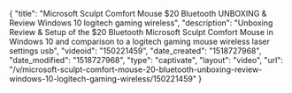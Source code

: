 {
    "title": "Microsoft Sculpt Comfort Mouse $20 Bluetooth UNBOXING & Review Windows 10 logitech gaming wireless",
    "description": "Unboxing Review & Setup of the $20 Bluetooth Microsoft Sculpt Comfort Mouse in Windows 10 and comparison to a logitech gaming mouse wireless laser settings usb",
    "videoid": "150221459",
    "date_created": "1518727968",
    "date_modified": "1518727968",
    "type": "captivate",
    "layout": "video",
    "url": "\/v\/microsoft-sculpt-comfort-mouse-20-bluetooth-unboxing-review-windows-10-logitech-gaming-wireless\/150221459"
}